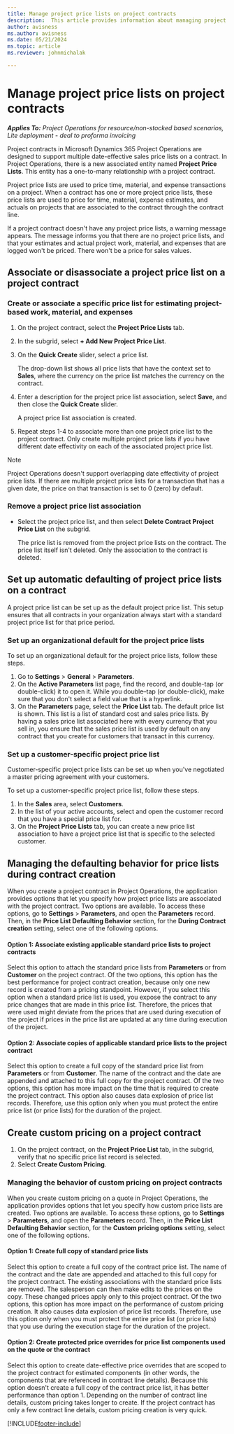 ```yaml
---
title: Manage project price lists on project contracts
description:  This article provides information about managing project price lists on project contracts.
author: avisness
ms.author: avisness
ms.date: 05/21/2024
ms.topic: article
ms.reviewer: johnmichalak

---
```


# Manage project price lists on project contracts

_**Applies To:** Project Operations for resource/non-stocked based scenarios, Lite deployment - deal to proforma invoicing_

Project contracts in Microsoft Dynamics 365 Project Operations are designed to support multiple date-effective sales price lists on a contract. In Project Operations, there is a new associated entity named **Project Price Lists**. This entity has a one-to-many relationship with a project contract.

Project price lists are used to price time, material, and expense transactions on a project. When a contract has one or more project price lists, these price lists are used to price for time, material, expense estimates, and actuals on projects that are associated to the contract through the contract line.

If a project contract doesn't have any project price lists, a warning message appears. The message informs you that there are no project price lists, and that your estimates and actual project work, material, and expenses that are logged won't be priced. There won't be a price for sales values.

## Associate or disassociate a project price list on a project contract

### Create or associate a specific price list for estimating project-based work, material, and expenses

1. On the project contract, select the **Project Price Lists** tab.
2. In the subgrid, select **+ Add New Project Price List**.
3. On the **Quick Create** slider, select a price list. 

    The drop-down list shows all price lists that have the context set to **Sales**, where the currency on the price list matches the currency on the contract.

4. Enter a description for the project price list association, select **Save**, and then close the **Quick Create** slider.

    A project price list association is created.

5. Repeat steps 1-4 to associate more than one project price list to the project contract. Only create multiple project price lists if you have different date effectivity on each of the associated project price list.

> [!NOTE]
> Project Operations doesn't support overlapping date effectivity of project price lists. If there are multiple project price lists for a transaction that has a given date, the price on that transaction is set to 0 (zero) by default.

### Remove a project price list association

- Select the project price list, and then select **Delete Contract Project Price List** on the subgrid. 

    The price list is removed from the project price lists on the contract. The price list itself isn't deleted. Only the association to the contract is deleted.

## Set up automatic defaulting of project price lists on a contract

A project price list can be set up as the default project price list. This setup ensures that all contracts in your organization always start with a standard project price list for that price period.

### Set up an organizational default for the project price lists

To set up an organizational default for the project price lists, follow these steps.

1. Go to **Settings** \> **General** \> **Parameters**.
1. On the **Active Parameters** list page, find the record, and double-tap (or double-click) it to open it. While you double–tap (or double-click), make sure that you don't select a field value that is a hyperlink. 
1. On the **Parameters** page, select the **Price List** tab. The default price list is shown. This list is a list of standard cost and sales price lists. By having a sales price list associated here with every currency that you sell in, you ensure that the sales price list is used by default on any contract that you create for customers that transact in this currency.

### Set up a customer-specific project price list

Customer-specific project price lists can be set up when you've negotiated a master pricing agreement with your customers.

To set up a customer-specific project price list, follow these steps.

1. In the **Sales** area, select **Customers**.
1. In the list of your active accounts, select and open the customer record that you have a special price list for.
1. On the **Project Price Lists** tab, you can create a new price list association to have a project price list that is specific to the selected customer.

## Managing the defaulting behavior for price lists during contract creation

When you create a project contract in Project Operations, the application provides options that let you specify how project price lists are associated with the project contract. Two options are available. To access these options, go to **Settings** \> **Parameters**, and open the **Parameters** record. Then, in the **Price List Defaulting Behavior** section, for the **During Contract creation** setting, select one of the following options.

#### Option 1: Associate existing applicable standard price lists to project contracts

Select this option to attach the standard price lists from **Parameters** or from **Customer** on the project contract. Of the two options, this option has the best performance for project contract creation, because only one new record is created from a pricing standpoint. However, if you select this option when a standard price list is used, you expose the contract to any price changes that are made in this price list. Therefore, the prices that were used might deviate from the prices that are used during execution of the project if prices in the price list are updated at any time during execution of the project. 

#### Option 2: Associate copies of applicable standard price lists to the project contract

Select this option to create a full copy of the standard price list from **Parameters** or from **Customer**. The name of the contract and the date are appended and attached to this full copy for the project contract. Of the two options, this option has more impact on the time that is required to create the project contract. This option also causes data explosion of price list records. Therefore, use this option only when you must protect the entire price list (or price lists) for the duration of the project. 

## Create custom pricing on a project contract

1. On the project contract, on the **Project Price List** tab, in the subgrid, verify that no specific price list record is selected.
1. Select **Create Custom Pricing**. 

### Managing the behavior of custom pricing on project contracts

When you create custom pricing on a quote in Project Operations, the application provides options that let you specify how custom price lists are created. Two options are available. To access these options, go to **Settings** \> **Parameters**, and open the **Parameters** record. Then, in the **Price List Defaulting Behavior** section, for the **Custom pricing options** setting, select one of the following options.

#### Option 1: Create full copy of standard price lists 

Select this option to create a full copy of the contract price list. The name of the contract and the date are appended and attached to this full copy for the project contract. The existing associations with the standard price lists are removed. The salesperson can then make edits to the prices on the copy. These changed prices apply only to this project contract. Of the two options, this option has more impact on the performance of custom pricing creation. It also causes data explosion of price list records. Therefore, use this option only when you must protect the entire price list (or price lists) that you use during the execution stage for the duration of the project.

#### Option 2: Create protected price overrides for price list components used on the quote or the contract

Select this option to create date-effective price overrides that are scoped to the project contract for estimated components (in other words, the components that are referenced in contract line details). Because this option doesn't create a full copy of the contract price list, it has better performance than option 1. Depending on the number of contract line details, custom pricing takes longer to create. If the project contract has only a few contract line details, custom pricing creation is very quick.

[!INCLUDE[footer-include](../includes/footer-banner.md)]
